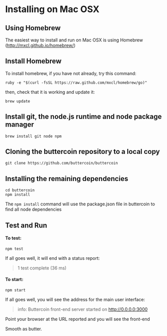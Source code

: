 Installing on Mac OSX
=====================


Using Homebrew
--------------

The easiest way to install and run on Mac OSX is using Homebrew (http://mxcl.github.io/homebrew/)

Install Homebrew
----------------

To install homebrew, if you have not already, try this command:

    ruby -e "$(curl -fsSL https://raw.github.com/mxcl/homebrew/go)"

then, check that it is working and update it:

    brew update

Install git, the node.js runtime and node package manager
-----------

    brew install git node npm

Cloning the buttercoin repository to a local copy
-------------------------------------------------

    git clone https://github.com/buttercoin/buttercoin

Installing the remaining dependencies 
-------------------------------------

    cd buttercoin
    npm install 

The `npm install` command will use the package.json file in buttercoin to find all node dependencies

Test and Run
------------

#### To test:

    npm test

If all goes well, it will end with a status report:

>  1 test complete (36 ms)

#### To start:

    npm start

If all goes well, you will see the address for the main user interface:

>info: Buttercoin front-end server started on http://0.0.0.0:3000

Point your browser at the URL reported and you will see the front-end

Smooth as butter. 